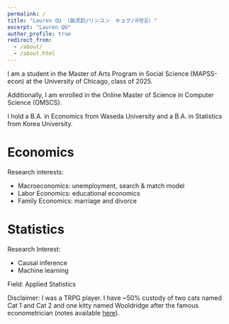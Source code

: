 ```yaml
---
permalink: /
title: "Lauren QU （曲灵韵/リンユン　キョク/곡령윤）"
excerpt: "Lauren QU"
author_profile: true
redirect_from: 
  - /about/
  - /about.html
---
```

I am a student in the Master of Arts Program in Social Science (MAPSS-econ) at the University of Chicago, class of 2025. 

Additionally, I am enrolled in the Online Master of Science in Computer Science (OMSCS).

I hold a B.A. in Economics from Waseda University and a B.A. in Statistics from Korea University.

Economics
======
Research interests: 
- Macroeconomics: unemployment, search & match model
- Labor Economics: educational economics
- Family Economics: marriage and divorce

Statistics
======
Research Interest: 
- Causal inference
- Machine learning

Field: Applied Statistics

Disclaimer: I was a TRPG player. I have ~50% custody of two cats named Cat 1 and Cat 2 and one kitty named Wooldridge after the famous econometrician (notes available [here](https://laurenqu.github.io/portfolio/Cats/)).
